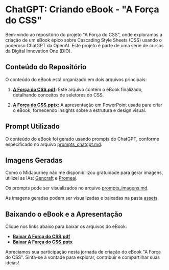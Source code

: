 # ChatGPT: Criando eBook - "A Força do CSS"

Bem-vindo ao repositório do projeto "A Força do CSS", onde exploramos a criação de um eBook épico sobre Cascading Style Sheets (CSS) usando o poderoso ChatGPT da OpenAI. Este projeto é parte de uma série de cursos da Digital Innovation One (DIO).

## Conteúdo do Repositório

O conteúdo do eBook está organizado em dois arquivos principais:

1. **[A Força do CSS.pdf](https://github.com/maxwelldeveloper7/dio_cursos/blob/main/chatgpt-criando-ebook/A%20For%C3%A7a%20do%20CSS.pdf):** Este arquivo contém o eBook finalizado, detalhando conceitos de seletores do CSS.

2. **[A Força do CSS.pptx](https://github.com/maxwelldeveloper7/dio_cursos/blob/main/chatgpt-criando-ebook/A%20For%C3%A7a%20do%20CSS.pptx):** A apresentação em PowerPoint usada para criar o eBook, fornecendo insights sobre a estrutura e design visual.

## Prompt Utilizado

O conteúdo do eBook foi gerado usando prompts do ChatGPT, conforme especificado no arquivo [prompts_chatgpt.md](https://github.com/maxwelldeveloper7/dio_cursos/blob/main/chatgpt-criando-ebook/prompts_chatgpt.md).

## Imagens Geradas

Como o MidJourney não me disponibilizou gratuidade para gerar imagens, utilizei as IAs: <a href="https://gencraft.com" target="_blank">Gencraft</a> e <a href="https://www.promeai.com/?vsource=i_b2dqwh4n47" target="_blank">Promeai</a>.

Os prompts pode ser visualizados no arquivo [prompts_imagens.md](./prompts_imagens.md).

As imagens geradas podem ser visualizadas e baixadas na pasta [assets](./assets/).

## Baixando o eBook e a Apresentação

Clique nos links abaixo para baixar os arquivos do eBook:

- [**Baixar A Força do CSS.pdf**](https://github.com/maxwelldeveloper7/dio_cursos/raw/main/chatgpt-criando-ebook/A%20For%C3%A7a%20do%20CSS.pdf)
- [**Baixar A Força do CSS.pptx**](https://github.com/maxwelldeveloper7/dio_cursos/raw/main/chatgpt-criando-ebook/A%20For%C3%A7a%20do%20CSS.pptx)

Apreciamos sua participação nesta jornada de criação do eBook "A Força do CSS". Sinta-se à vontade para explorar, contribuir e compartilhar suas ideias!